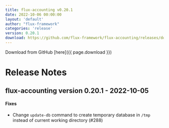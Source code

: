 ```yaml
---
title: flux-accounting v0.20.1
date: 2022-10-06 00:00:00
layout: 'default'
author: "flux-framework"
categories: 'release'
version: 0.20.1
download: https://github.com/flux-framework/flux-accounting/releases/download/v0.20.1/flux-accounting-0.20.1.tar.gz
---
```


Download from GitHub [here]({{ page.download }})

# Release Notes

flux-accounting version 0.20.1 - 2022-10-05
-------------------------------------------

#### Fixes

* Change `update-db` command to create temporary database in `/tmp` instead
of current working directory (#288)
